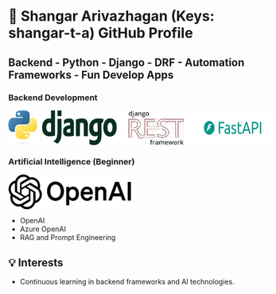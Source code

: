 # 🚀 Shangar Arivazhagan (Keys: shangar-t-a) GitHub Profile

## Backend - Python - Django - DRF - Automation Frameworks - Fun Develop Apps

### **Backend Development**

<div style="display: flex; align-items: center;">
    <img src="./assets/images/python-logo.svg" alt="Python Icon" width="70" height="70" style="padding-right: 10px;">
    <img src="./assets/images/django-logo.svg" alt="Django Icon" width="150" height="70">
    <img src="./assets/images/django-rest-framework-logo.png" alt="DRF Icon" width="180" height="70">
    <img src="./assets/images/fastapi-logo.png" alt="FastAPI Icon" width="150" height="70">
</div>

### **Artificial Intelligence (Beginner)**

<div style="display: flex; align-items: center;">
    <img src="./assets/images/openai-lockup-logo.png" alt="OpenAI Icon" width="250" height="70">
</div>

- OpenAI
- Azure OpenAI
- RAG and Prompt Engineering

## 💡 **Interests**

- Continuous learning in backend frameworks and AI technologies.
